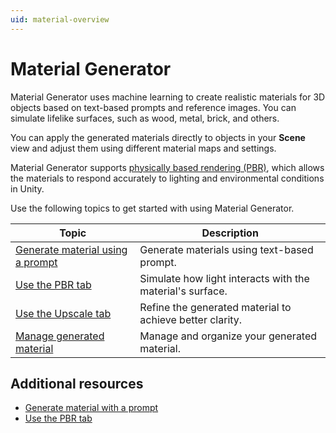 ```yaml
---
uid: material-overview
---
```


# Material Generator

Material Generator uses machine learning to create realistic materials for 3D objects based on text-based prompts and reference images. You can simulate lifelike surfaces, such as wood, metal, brick, and others. 

You can apply the generated materials directly to objects in your **Scene** view and adjust them using different material maps and settings.

Material Generator supports [physically based rendering (PBR)](xref:material-generate-prompt), which allows the materials to respond accurately to lighting and environmental conditions in Unity.

Use the following topics to get started with using Material Generator.

| Topic | Description |
| ----- | ----------- |
| [Generate material using a prompt](xref:material-generate-prompt) | Generate materials using text-based prompt. |
| [Use the PBR tab](xref:material-pbr) | Simulate how light interacts with the material's surface. |
| [Use the Upscale tab](xref:material-upscale) | Refine the generated material to achieve better clarity. |
| [Manage generated material](xref:material-manage) | Manage and organize your generated material. |

## Additional resources

* [Generate material with a prompt](xref:material-generate-prompt)
* [Use the PBR tab](xref:material-pbr)